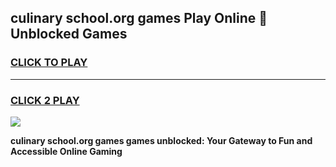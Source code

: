 
## culinary school.org games Play Online 👋 Unblocked Games
<h3>
<a href="https://news.freeplayer.one?title=culinary_school.org_games&ref=17GH">CLICK TO PLAY</a></h3>
<hr>

<h3>
<a href="https://news.freeplayer.one?title=culinary_school.org_games&ref=17GH">CLICK 2 PLAY</a>
  
</h3>

<a href="https://news.freeplayer.one?title=culinary_school.org_games&ref=17GH/"><img src="https://clearcache.store/games.png"></a>


**culinary school.org games games unblocked: Your Gateway to Fun and Accessible Online Gaming**

